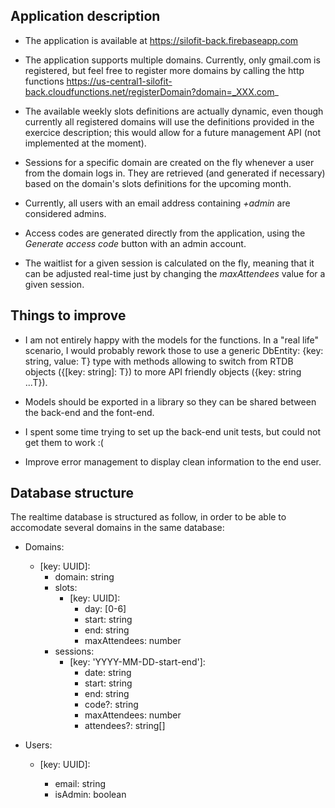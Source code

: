 ## Application description

-   The application is available at https://silofit-back.firebaseapp.com

-   The application supports multiple domains. Currently, only gmail.com is registered, but feel free to register more domains by calling the http functions https://us-central1-silofit-back.cloudfunctions.net/registerDomain?domain=_XXX.com_

-   The available weekly slots definitions are actually dynamic, even though currently all registered domains will use the definitions provided in the exercice description; this would allow for a future management API (not implemented at the moment).

-   Sessions for a specific domain are created on the fly whenever a user from the domain logs in. They are retrieved (and generated if necessary) based on the domain's slots definitions for the upcoming month.

-   Currently, all users with an email address containing _+admin_ are considered admins.

-   Access codes are generated directly from the application, using the _Generate access code_ button with an admin account.

-   The waitlist for a given session is calculated on the fly, meaning that it can be adjusted real-time just by changing the _maxAttendees_ value for a given session.

## Things to improve

-   I am not entirely happy with the models for the functions. In a "real life" scenario, I would probably rework those to use a generic DbEntity<T>: {key: string, value: T} type with methods allowing to switch from RTDB objects ({[key: string]: T}) to more API friendly objects ({key: string ...T}).

-   Models should be exported in a library so they can be shared between the back-end and the font-end.

-   I spent some time trying to set up the back-end unit tests, but could not get them to work :(

-   Improve error management to display clean information to the end user.

## Database structure

The realtime database is structured as follow, in order to be able to accomodate several domains in the same database:

-   Domains:

    -   [key: UUID]:
        -   domain: string
        -   slots:
            -   [key: UUID]:
                -   day: [0-6]
                -   start: string
                -   end: string
                -   maxAttendees: number
        -   sessions:
            -   [key: 'YYYY-MM-DD-start-end']:
                -   date: string
                -   start: string
                -   end: string
                -   code?: string
                -   maxAttendees: number
                -   attendees?: string[]

-   Users:

    -   [key: UUID]:

        -   email: string
        -   isAdmin: boolean
